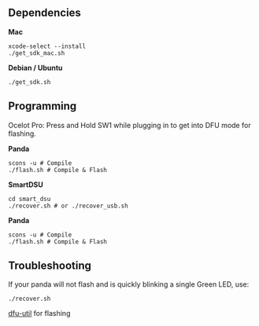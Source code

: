 Dependencies
--------

**Mac**

```
xcode-select --install
./get_sdk_mac.sh
```

**Debian / Ubuntu**

```
./get_sdk.sh
```


Programming
----
Ocelot Pro: Press and Hold SW1 while plugging in to get into DFU mode for flashing.

**Panda**

```
scons -u # Compile
./flash.sh # Compile & Flash
```

**SmartDSU**

```
cd smart_dsu
./recover.sh # or ./recover_usb.sh
```

**Panda**

```
scons -u # Compile
./flash.sh # Compile & Flash
```

Troubleshooting
----

If your panda will not flash and is quickly blinking a single Green LED, use:
```
./recover.sh
```


[dfu-util](http://github.com/dsigma/dfu-util.git) for flashing
